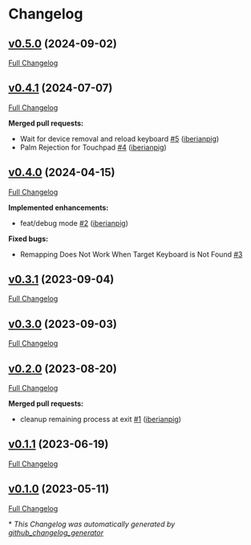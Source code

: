 # Changelog

## [v0.5.0](https://github.com/iberianpig/fusuma-plugin-remap/tree/v0.5.0) (2024-09-02)

[Full Changelog](https://github.com/iberianpig/fusuma-plugin-remap/compare/v0.4.1...v0.5.0)

## [v0.4.1](https://github.com/iberianpig/fusuma-plugin-remap/tree/v0.4.1) (2024-07-07)

[Full Changelog](https://github.com/iberianpig/fusuma-plugin-remap/compare/v0.4.0...v0.4.1)

**Merged pull requests:**

- Wait for device removal and reload keyboard [\#5](https://github.com/iberianpig/fusuma-plugin-remap/pull/5) ([iberianpig](https://github.com/iberianpig))
- Palm Rejection for Touchpad [\#4](https://github.com/iberianpig/fusuma-plugin-remap/pull/4) ([iberianpig](https://github.com/iberianpig))

## [v0.4.0](https://github.com/iberianpig/fusuma-plugin-remap/tree/v0.4.0) (2024-04-15)

[Full Changelog](https://github.com/iberianpig/fusuma-plugin-remap/compare/v0.3.1...v0.4.0)

**Implemented enhancements:**

- feat/debug mode [\#2](https://github.com/iberianpig/fusuma-plugin-remap/pull/2) ([iberianpig](https://github.com/iberianpig))

**Fixed bugs:**

- Remapping Does Not Work When Target Keyboard is Not Found [\#3](https://github.com/iberianpig/fusuma-plugin-remap/issues/3)

## [v0.3.1](https://github.com/iberianpig/fusuma-plugin-remap/tree/v0.3.1) (2023-09-04)

[Full Changelog](https://github.com/iberianpig/fusuma-plugin-remap/compare/v0.3.0...v0.3.1)

## [v0.3.0](https://github.com/iberianpig/fusuma-plugin-remap/tree/v0.3.0) (2023-09-03)

[Full Changelog](https://github.com/iberianpig/fusuma-plugin-remap/compare/v0.2.0...v0.3.0)

## [v0.2.0](https://github.com/iberianpig/fusuma-plugin-remap/tree/v0.2.0) (2023-08-20)

[Full Changelog](https://github.com/iberianpig/fusuma-plugin-remap/compare/v0.1.1...v0.2.0)

**Merged pull requests:**

- cleanup remaining process at exit [\#1](https://github.com/iberianpig/fusuma-plugin-remap/pull/1) ([iberianpig](https://github.com/iberianpig))

## [v0.1.1](https://github.com/iberianpig/fusuma-plugin-remap/tree/v0.1.1) (2023-06-19)

[Full Changelog](https://github.com/iberianpig/fusuma-plugin-remap/compare/v0.1.0...v0.1.1)

## [v0.1.0](https://github.com/iberianpig/fusuma-plugin-remap/tree/v0.1.0) (2023-05-11)

[Full Changelog](https://github.com/iberianpig/fusuma-plugin-remap/compare/552beee0701bc8164dd3dfbbf576a1c446a15f32...v0.1.0)



\* *This Changelog was automatically generated by [github_changelog_generator](https://github.com/github-changelog-generator/github-changelog-generator)*

